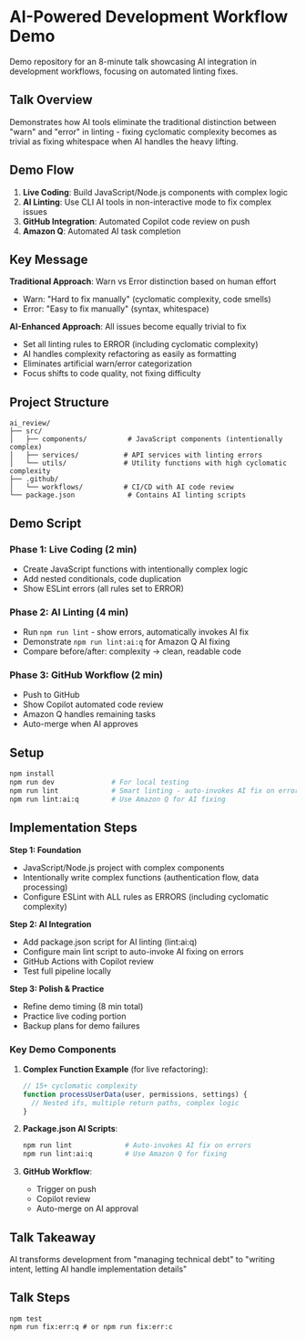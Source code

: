 # AI-Powered Development Workflow Demo

Demo repository for an 8-minute talk showcasing AI integration in development workflows, focusing on automated linting fixes.

## Talk Overview

Demonstrates how AI tools eliminate the traditional distinction between "warn" and "error" in linting - fixing cyclomatic complexity becomes as trivial as fixing whitespace when AI handles the heavy lifting.

## Demo Flow

1. **Live Coding**: Build JavaScript/Node.js components with complex logic
2. **AI Linting**: Use CLI AI tools in non-interactive mode to fix complex issues
3. **GitHub Integration**: Automated Copilot code review on push
4. **Amazon Q**: Automated AI task completion

## Key Message

**Traditional Approach**: Warn vs Error distinction based on human effort
- Warn: "Hard to fix manually" (cyclomatic complexity, code smells)
- Error: "Easy to fix manually" (syntax, whitespace)

**AI-Enhanced Approach**: All issues become equally trivial to fix
- Set all linting rules to ERROR (including cyclomatic complexity)
- AI handles complexity refactoring as easily as formatting
- Eliminates artificial warn/error categorization
- Focus shifts to code quality, not fixing difficulty

## Project Structure

```
ai_review/
├── src/
│   ├── components/          # JavaScript components (intentionally complex)
│   ├── services/           # API services with linting errors
│   └── utils/              # Utility functions with high cyclomatic complexity
├── .github/
│   └── workflows/          # CI/CD with AI code review
└── package.json             # Contains AI linting scripts
```

## Demo Script

### Phase 1: Live Coding (2 min)
- Create JavaScript functions with intentionally complex logic
- Add nested conditionals, code duplication
- Show ESLint errors (all rules set to ERROR)

### Phase 2: AI Linting (4 min)
- Run `npm run lint` - show errors, automatically invokes AI fix
- Demonstrate `npm run lint:ai:q` for Amazon Q AI fixing
- Compare before/after: complexity → clean, readable code

### Phase 3: GitHub Workflow (2 min)
- Push to GitHub
- Show Copilot automated code review
- Amazon Q handles remaining tasks
- Auto-merge when AI approves

## Setup

```bash
npm install
npm run dev              # For local testing
npm run lint             # Smart linting - auto-invokes AI fix on errors
npm run lint:ai:q        # Use Amazon Q for AI fixing
```

## Implementation Steps

**Step 1: Foundation**
- JavaScript/Node.js project with complex components
- Intentionally write complex functions (authentication flow, data processing)
- Configure ESLint with ALL rules as ERRORS (including cyclomatic complexity)

**Step 2: AI Integration**
- Add package.json script for AI linting (lint:ai:q)
- Configure main lint script to auto-invoke AI fixing on errors
- GitHub Actions with Copilot review
- Test full pipeline locally

**Step 3: Polish & Practice**
- Refine demo timing (8 min total)
- Practice live coding portion
- Backup plans for demo failures

### Key Demo Components

1. **Complex Function Example** (for live refactoring):
   ```javascript
   // 15+ cyclomatic complexity
   function processUserData(user, permissions, settings) {
     // Nested ifs, multiple return paths, complex logic
   }
   ```

2. **Package.json AI Scripts**:
   ```bash
   npm run lint             # Auto-invokes AI fix on errors
   npm run lint:ai:q        # Use Amazon Q for fixing
   ```

3. **GitHub Workflow**:
   - Trigger on push
   - Copilot review
   - Auto-merge on AI approval

## Talk Takeaway

AI transforms development from "managing technical debt" to "writing intent, letting AI handle implementation details"


## Talk Steps

```
npm test
npm run fix:err:q # or npm run fix:err:c
```